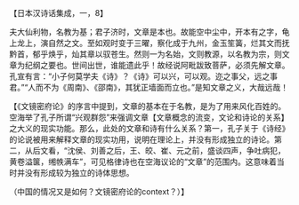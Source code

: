 【日本汉诗话集成，一，8】

夫大仙利物，名教为基；君子济时，文章是本也。故能空中尘中，开本有之字，龟上龙上，演自然之文。至如观时变于三曜，察化成于九州，金玉笙簧，烂其文而抚黔首，郁乎焕乎，灿其章以驭苍生。然则一为名始，文则教源，以名教为宗，则文章为纪纲之要也。世间出世，谁能遗此乎！故经说阿毗跋致菩萨，必须先解文章。孔宣有言：“小子何莫学夫《诗》？《诗》可以兴，可以观。迩之事父，远之事君。”“人而不为《周南》、《邵南》，其犹正墙面而立也。”是知文章之义，大哉远哉！

【《文镜密府论》的序言中提到，文章的基本在于名教，是为了用来风化百姓的。空海举了孔子所谓“兴观群怨”来强调文章【文章概念的流变，文论和诗论的关系】之大义的现实功能。那么，此处的文章和诗有什么关系？第一，孔子关于《诗经》的论说被用来解释文章的现实功用，说明在理论上，并没有形成独立的诗论。第二，从后文看，“沈侯、刘善之后，王、皎、崔、元之前，盛谈四声，争吐病犯，黄卷溢箧，缃帙满车”，可见格律诗也在空海议论的“文章”的范围内。这意味着当时并没有形成较为独立的诗体思想。

（中国的情况又是如何？文镜密府论的context？）】